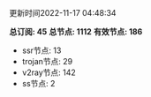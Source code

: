 更新时间2022-11-17 04:48:34

**总订阅: 45**
**总节点: 1112**
**有效节点: 186**
- ssr节点: 13
- trojan节点: 29
- v2ray节点: 142
- ss节点: 2
